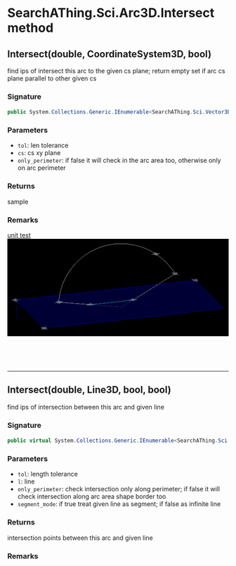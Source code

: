 # SearchAThing.Sci.Arc3D.Intersect method
## Intersect(double, CoordinateSystem3D, bool)
find ips of intersect this arc to the given cs plane; 
            return empty set if arc cs plane parallel to other given cs

### Signature
```csharp
public System.Collections.Generic.IEnumerable<SearchAThing.Sci.Vector3D> Intersect(double tol, CoordinateSystem3D cs, bool only_perimeter = True)
```
### Parameters
- `tol`: len tolerance
- `cs`: cs xy plane
- `only_perimeter`: if false it will check in the arc area too, otherwise only on arc perimeter

### Returns
sample
### Remarks
[unit test](/test/Arc3D/Arc3DTest_0001.cs)
            ![](/test/Arc3D/Arc3DTest_0001.png)

<p>&nbsp;</p>
<p>&nbsp;</p>
<hr/>

## Intersect(double, Line3D, bool, bool)
find ips of intersection between this arc and given line

### Signature
```csharp
public virtual System.Collections.Generic.IEnumerable<SearchAThing.Sci.Vector3D> Intersect(double tol, Line3D l, bool only_perimeter = True, bool segment_mode = False)
```
### Parameters
- `tol`: length tolerance
- `l`: line
- `only_perimeter`: check intersection only along perimeter; if false it will check intersection along arc area shape border too
- `segment_mode`: if true treat given line as segment; if false as infinite line

### Returns
intersection points between this arc and given line
### Remarks

